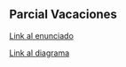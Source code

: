 
## Parcial Vacaciones

[Link al enunciado](https://docs.google.com/document/d/12UdyTUUs1gVHc4ukTujKgsb6D86y5vfyiDiEuA_AQ-8/edit?usp=sharing)

[Link al diagrama](https://drive.google.com/file/d/1WFu9_SjVa9gw9gY7c2xdok4yXcvqTV-h/view?usp=sharing)

